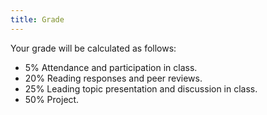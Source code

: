 ```yaml
---
title: Grade
---
```


Your grade will be calculated as follows:

- 5% Attendance and participation in class. 
- 20% Reading responses and peer reviews.
- 25% Leading topic presentation and discussion in class.
- 50% Project.